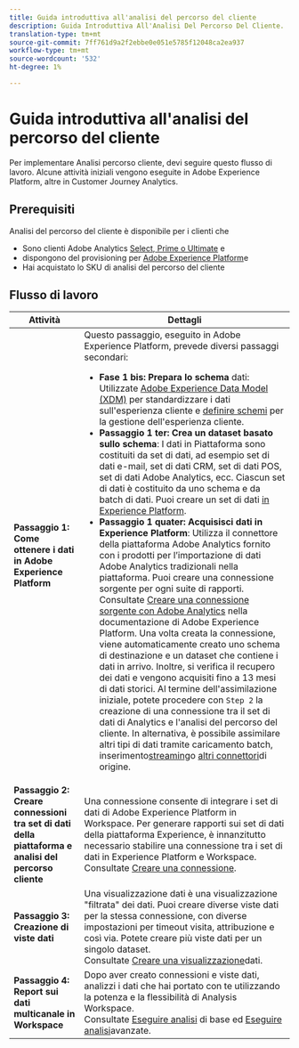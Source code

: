 ```yaml
---
title: Guida introduttiva all'analisi del percorso del cliente
description: Guida Introduttiva All'Analisi Del Percorso Del Cliente.
translation-type: tm+mt
source-git-commit: 7ff761d9a2f2ebbe0e051e5785f12048ca2ea937
workflow-type: tm+mt
source-wordcount: '532'
ht-degree: 1%

---
```



# Guida introduttiva all&#39;analisi del percorso del cliente

Per implementare Analisi percorso cliente, devi seguire questo flusso di lavoro. Alcune attività iniziali vengono eseguite in Adobe Experience Platform, altre in Customer Journey Analytics.

## Prerequisiti

Analisi del percorso del cliente è disponibile per i clienti che

* Sono clienti Adobe Analytics [Select, Prime o Ultimate](https://www.adobe.com/analytics/compare-adobe-analytics-packages.html) e
* dispongono del provisioning per [Adobe Experience Platform](https://www.adobe.com/it/experience-platform.html)e
* Hai acquistato lo SKU di analisi del percorso del cliente

## Flusso di lavoro

| Attività | Dettagli |
|---|---|
| **Passaggio 1: Come ottenere i dati in Adobe Experience Platform** | Questo passaggio, eseguito in Adobe Experience Platform, prevede diversi passaggi secondari:<ul><li>**Fase 1 bis: Prepara lo schema** dati: Utilizzate [Adobe Experience Data Model (XDM)](https://www.adobe.io/apis/experienceplatform/home/xdm.html) per standardizzare i dati sull&#39;esperienza cliente e [definire schemi](https://www.adobe.io/apis/experienceplatform/home/tutorials/alltutorials.html#!api-specification/markdown/narrative/tutorials/schema_editor_tutorial/schema_editor_tutorial.md) per la gestione dell&#39;esperienza cliente.</li><li>**Passaggio 1 ter: Crea un dataset basato sullo schema**: I dati in Piattaforma sono costituiti da set di dati, ad esempio set di dati e-mail, set di dati CRM, set di dati POS, set di dati Adobe Analytics, ecc. Ciascun set di dati è costituito da uno schema e da batch di dati. Puoi creare un set di dati [in Experience Platform](https://www.adobe.io/apis/experienceplatform/home/tutorials/alltutorials.html#!api-specification/markdown/narrative/tutorials/creating_a_dataset_tutorial/creating_a_dataset_tutorial.md).</li><li>**Passaggio 1 quater: Acquisisci dati in Experience Platform**: Utilizza il connettore della piattaforma Adobe Analytics fornito con i prodotti per l’importazione di dati Adobe Analytics tradizionali nella piattaforma. Puoi creare una connessione sorgente per ogni suite di rapporti. Consultate [Creare una connessione sorgente con Adobe Analytics](https://www.adobe.io/apis/experienceplatform/home/tutorials/alltutorials.html#!api-specification/markdown/narrative/tutorials/sources_tutorial/adobe-analytics-ui-tutorial.md) nella documentazione di Adobe Experience Platform. Una volta creata la connessione, viene automaticamente creato uno schema di destinazione e un dataset che contiene i dati in arrivo. Inoltre, si verifica il recupero dei dati e vengono acquisiti fino a 13 mesi di dati storici. Al termine dell&#39;assimilazione iniziale, potete procedere con `Step 2` la creazione di una connessione tra il set di dati di Analytics e l&#39;analisi del percorso del cliente. In alternativa, è possibile assimilare altri tipi di dati tramite caricamento [](https://www.adobe.io/apis/experienceplatform/home/data-ingestion/data-ingestion-services.html#!api-specification/markdown/narrative/technical_overview/ingest_architectural_overview/ingest_architectural_overview.md)batch, inserimento[streaming](https://www.adobe.io/apis/experienceplatform/home/data-ingestion/data-ingestion-services.html#!api-specification/markdown/narrative/technical_overview/streaming_ingest/streaming_ingest_overview.md)o [altri connettori](https://www.adobe.io/apis/experienceplatform/home/data-ingestion/data-ingestion-services.html#!api-specification/markdown/narrative/technical_overview/acp_connectors_overview/acp-connectors-overview.md)di origine.</li></ul> |
| **Passaggio 2: Creare connessioni tra set di dati della piattaforma e analisi del percorso cliente** | Una connessione consente di integrare i set di dati di Adobe Experience Platform in Workspace. Per generare rapporti sui set di dati della piattaforma Experience, è innanzitutto necessario stabilire una connessione tra i set di dati in Experience Platform e Workspace.<br>Consultate [Creare una connessione](/help/connections/create-connection.md). |
| **Passaggio 3: Creazione di viste dati** | Una visualizzazione dati è una visualizzazione &quot;filtrata&quot; dei dati. Puoi creare diverse viste dati per la stessa connessione, con diverse impostazioni per timeout visita, attribuzione e così via. Potete creare più viste dati per un singolo dataset.<br>Consultate [Creare una visualizzazione](/help/data-views/create-dataview.md)dati. |
| **Passaggio 4: Report sui dati multicanale in Workspace** | Dopo aver creato connessioni e viste dati, analizzi i dati che hai portato con te utilizzando la potenza e la flessibilità di Analysis Workspace.<br>Consultate [Eseguire analisi](/help/projects/perform-basic-analysis.md) di base ed [Eseguire analisi](/help/projects/perform-adv-analysis.md)avanzate. |

